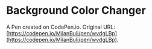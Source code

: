 # Background Color Changer

A Pen created on CodePen.io. Original URL: [https://codepen.io/MilanBuli/pen/wvdgLBp](https://codepen.io/MilanBuli/pen/wvdgLBp).


